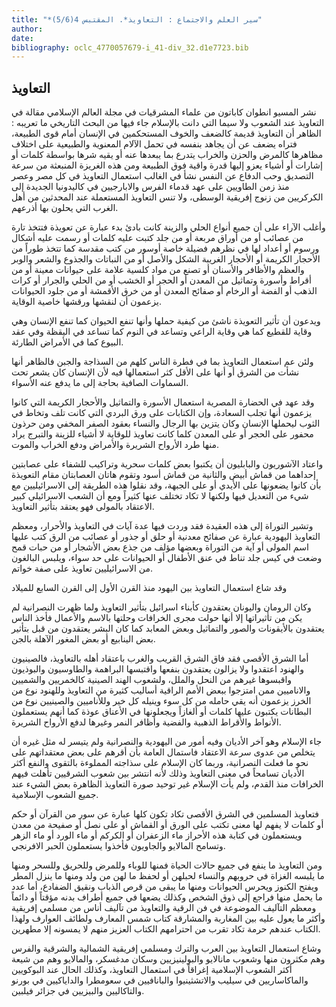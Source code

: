 ```yaml
---
title: "*سير العلم والاجتماع : التعاويذ*. المقتبس 4(5/6)"
author: 
date: 
bibliography: oclc_4770057679-i_41-div_32.d1e7723.bib
---
```




##  التعاويذ 


 نشر  المسيو  انطوان  كاباتون  من علماء المشرقيات في  مجلة العالم الإسلامي  مقالة في التعاويذ عند الشعوب ولا سيما التي دانت بالإسلام جاء فيها من البحث التاريخي ما   تعريبه  : الظاهر أن التعاويذ قديمة كالضعف والخوف المستحكمين في الإنسان أمام قوى الطبيعة، فتراه يضعف عن أن يجاهد بنفسه في تحمل الآلام المعنوية والطبيعية على اختلاف مظاهرها كالمرض والحزن والخراب يتدرع بما يبعدها عنه أو يقيه شرها بواسطة كلمات أو إشارات أو أشياء يعزو إليها قدرة واقية فوق الطبيعة ومن هذه الغريزة المنبعثة من سرعة التصديق وحب الدفاع عن النفس نشأ في الغالب استعمال التعاويذ في كل مصر وعصر منذ زمن الطاويين على عهد قدماء الفرس والابارجيين في كاليدونيا الجديدة إلى الكركريين من زنوج إفريقية الوسطى، ولا تنس التعاويذ المستعملة عند المحدثين من أهل الغرب التي يحلون بها أذرعهم. 

 وأغلب الآراء على أن جميع أنواع الحلي والزينة كانت بادئ بدء عبارة عن تعويذة فتتخذ تارة من عصائب أو من أوراق مربعة أو من جلد كتبت عليه كلمات أو رسمت عليه أشكال ورسوم أو أعداد لها في نظرهم فضيلة خاصة أوسور من كتب مقدسة كما تتخذ طوراً من الأحجار الكريمة أو الأحجار الغريبة الشكل والأصل أو من النباتات والجذوع والشعر والوبر والعظم والأظافر والأسنان أو تصنع من مواد كلسية علامة على حيوانات معينة أو من أقراط وأسورة وتماثيل من المعدن أو الحجر أو الخشب أو من الحلي والجرار أو كرات الذهب أو الفضة أو الرخام أو صفائح المعدن أو من خرق الأقمشة أو من جلود الحيوانات يزعمون أن لنقشها ورقشها خاصية الوقاية. 

 ويدعون أن تأثير التعويذة ناشئ من كيفية حملها وأنها تنفع الحيوان كما تنفع الإنسان وهي وقاية للقطيع كما هي وقاية الراعي وتساعد في النوم كما تساعد في اليقظة وفي عقد البيوع كما في الأمراض الطارئة. 

 ولئن عم استعمال التعاويذ بما في فطرة الناس كلهم من السذاجة والجبن فالظاهر أنها نشأت من الشرق أو أنها على الأقل كثر استعمالها فيه لأن الإنسان كان يشعر تحت السماوات الصافية بحاجة إلى ما يدفع عنه الأسواء. 

 وقد عهد في الحضارة المصرية استعمال الأسورة والتماثيل والأحجار الكريمة التي كانوا   يزعمون أنها تجلب السعادة، وإن الكتابات على ورق البردي التي كانت تلف وتخاط في الثوب ليحملها الإنسان وكان يتزين بها الرجال والنساء بعقود الصفر المخفي ومن حرذون   محفور على الحجر أو على المعدن كلما كانت تعاويذ للوقاية لا أشياء للزينة والتبرج يراد منها طرد الأرواح الشريرة والأمراض ودفع الخراب والموت. 

 واعتاد الآشوريون والبابليون أن يكتبوا بعض كلمات سحرية وتراكيب للشفاء على عصابتين إحداهما من قماش أبيض والثانية من قماش أسود وتقوم هاتان العصابتان مقام التعويذة بأن كانوا يضعونها على الأيدي أو على الجبهة، وقد نقلوا هذه الطريقة إلى الاسرائيليين مع شيء من التعديل فيها ولكنها لا تكاد تختلف عنها كثيراً ومع أن الشعب الاسرائيلي كبير الاعتقاد بالمولى فهو يعتقد بتأثير التعاويذ. 

 وتشير التوراة إلى هذه العقيدة فقد وردت فيها عدة آيات في التعاويذ والأحرار، ومعظم التعاويذ اليهودية عبارة عن صفائح معدنية أو حلق أو جذور أو عصائب من الرق كتب عليها اسم المولى أو آية من التوراة وبعضها مؤلف من جذع بعض الأشجار أو من حبات قمح وضعت في كيس جلد تناط في عنق الأطفال أو الحيوانات على حد سواء، ويلبس البالغون من الاسرائيليين تعاويذ على صفة خواتم. 

 وقد شاع استعمال التعاويذ بين اليهود منذ القرن الأول إلى القرن السابع للميلاد 

 وكان الرومان واليونان يعتقدون كأبناء اسرائيل بتأثير التعاويذ ولما ظهرت النصرانية لم يكن من تأثيراتها إلا أنها حولت مجرى الخرافات وحلتها بالاسم والأعمال فأخذ الناس يعتقدون بالأيقونات والصور والتماثيل وبعض المعابد كما كان البشر يعتقدون من قبل بتأثير بعض الينابيع أو بعض المغور الآهلة بالجن. 

 أما الشرق الأقصى فقد فاق الشرق القريب والغرب باعتقاد أهله بالتعاويذ، فالصينيون والهنود اعتقدوا ولا يزالون يعتقدون بنفعها واقتبسها البراهمة والطاوسيون والبوذيون واقبسوها غيرهم من النحل والملل، ولشعوب الهند الصينية كالخمريين والشميين والاناميين ممن امتزجوا ببعض الأمم الراقية أساليب كثيرة من التعاويذ وللهنود نوع من الخرز يزعمون أنه يقي حامله من كل سوء وينيله كل خير وللأناميين والصينيين نوع من البطانات يكتبون عليها كلمات أو ألغازاً ويجعلونها في الأعناق عوذة كما أنهم يستعملون الأنواط والأقراط الذهبية والفضية وأظافر النمر وغيرها لدفع الأرواح الشريرة. 

 جاء الإسلام وهو آخر الأديان وفيه أمور من اليهودية والنصرانية ولم يتيسر له مثل   غيره   أن يتخلص من عدوى سرعة الاعتقاد فاستمال العامة بأن أقرهم على بعض معتقداتهم على نحو ما فعلت النصرانية، وربما كان الإسلام على سذاجته المملوءة بالتقوى والنفع أكثر الأديان تسامحاً في معنى التعاويذ وذلك لأنه انتشر بين شعوب الشرقيين تأهلت فيهم الخرافات منذ القدم، ولم يأت الإسلام غير توحيد صورة التعاويذ الظاهرة بعض الشيء عند جميع الشعوب الإسلامية. 

 فتعاويذ المسلمين في الشرق الأقصى تكاد تكون كلها عبارة عن سور من القرآن أو حكم أو كلمات لا يفهم لها معنى تكتب على الورق أو القماش أو على نصل أو صفيحة من معدن ويستعملون في كتابة هذه الأحراز ماء الزعفران أو الكركم أو ماء الورد أو ماء الزهر وتسامح المالايو والجاويون فأخذوا يستعملون الحبر الافرنجي. 

 ومن التعاويذ ما ينفع في جميع حالات الحياة فمنها للوباء وللمرض وللحريق وللسحر ومنها ما يلبسه الغزاة في حروبهم والنساء لحبلهن أو لحفظ ما لهن من ولد ومنها ما ينزل المطر ويفتح الكنوز ويحرس الحيوانات ومنها ما يبقى من قرص الذباب ونقيق الضفادع، أما عدد ما يحمل منها فراجع إلى ذوق الشخص وكذلك يضعها في جميع أطراف بدنه مؤقتاً أو دائماً ومعظم التآليف الموضوعة في فن الرقية والتعاويذ من تآليف أناس من مسلمي إفريقية وأكثر ما يعول عليه بين المغاربة والمشارقة كتاب شمس المعارف ولطائف العوارف ولهذا الكتاب عندهم حرمة تكاد تقرب من احترامهم الكتاب العزيز منهم لا يمسونه إلا مطهرين. 

 وشاع استعمال التعاويذ بين العرب والترك ومسلمي إفريقية الشمالية والشرقية والفرس وهم مكثرون منها وشعوب مانالايو والبولينيزيين وسكان مدغسكر، والمالايو وهم من شيعة أكثر الشعوب الإسلامية إغراقاً في استعمال التعاويذ، وكذلك الحال عند البوكويين والماكاساريين في سيليب والاتشثينيوا والبانافيين في سعومطرا والداياكيين في بورنو والتاكاليين والبيزيين في جزائر فيلبين. 
